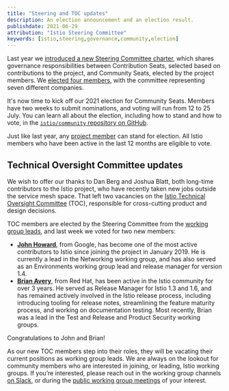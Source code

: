 ```yaml
---
title: "Steering and TOC updates"
description: An election announcement and an election result.
publishdate: 2021-06-29
attribution: "Istio Steering Committee"
keywords: [istio,steering,governance,community,election]
---
```


Last year we [introduced a new Steering Committee charter](/blog/2020/steering-changes/), which shares governance responsibilities between Contribution Seats, selected based on contributions to the project, and Community Seats, elected by the project members. We [elected four members](/blog/2020/steering-election-results/), with the committee representing seven different companies.

It's now time to kick off our 2021 election for Community Seats. Members have two weeks to submit nominations, and voting will run from 12 to 25 July. You can learn all about the election, including how to stand and how to vote, in the [`istio/community` repository on GitHub](https://github.com/istio/community/tree/master/steering/elections/2021).

Just like last year, any [project member](https://github.com/istio/community/blob/master/ROLES.md#member) can stand for election.  All Istio members who have been active in the last 12 months are eligible to vote.

## Technical Oversight Committee updates

We wish to offer our thanks to Dan Berg and Joshua Blatt, both long-time contributors to the Istio project, who have recently taken new jobs outside the service mesh space. That left two vacancies on the [Istio Technical Oversight Committee](https://github.com/istio/community/blob/master/TECH-OVERSIGHT-COMMITTEE.md) (TOC), responsible for cross-cutting product and design decisions.

TOC members are elected by the Steering Committee from the [working group leads](https://github.com/istio/community/blob/master/WORKING-GROUPS.md#working-group-leads), and last week we voted for two new members:

* **[John Howard](http://github.com/howardjohn)**, from Google, has become one of the most active contributors to Istio since joining the project in January 2019. He is currently a lead in the Networking working group, and has also served as an Environments working group lead and release manager for version 1.4.
* **[Brian Avery](https://github.com/brian-avery)**, from Red Hat, has been active in the Istio community for over 3 years. He served as Release Manager for Istio 1.3 and 1.6, and has remained actively involved in the Istio release process, including introducing tooling for release notes, streamlining the feature maturity process, and working on documentation testing. Most recently, Brian was a lead in the Test and Release and Product Security working groups.

Congratulations to John and Brian!

As our new TOC members step into their roles, they will be vacating their current positions as working group leads. We are always on the lookout for community members who are interested in joining, or leading, Istio working groups. If you’re interested, please reach out in the working group channels [on Slack](https://slack.istio.io/), or during the [public working group meetings](https://github.com/istio/community/blob/master/WORKING-GROUPS.md#working-group-meetings) of your interest.  
